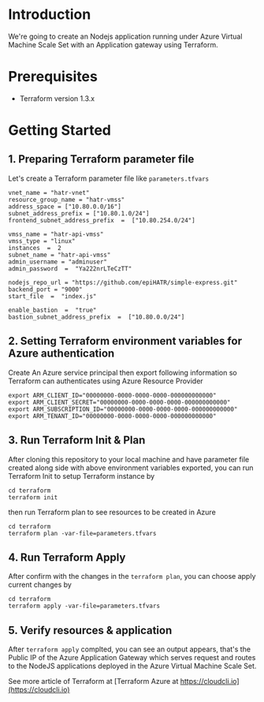 # Introduction
We're going to create an Nodejs application running under Azure Virtual Machine Scale Set with an Application gateway using Terraform.

# Prerequisites
- Terraform version 1.3.x

# Getting Started
## 1. Preparing Terraform parameter file
Let's create a Terraform parameter file like ```parameters.tfvars```
```
vnet_name = "hatr-vnet"
resource_group_name = "hatr-vmss"	 	
address_space = ["10.80.0.0/16"] 	 	
subnet_address_prefix = ["10.80.1.0/24"] 	 	
frontend_subnet_address_prefix  =  ["10.80.254.0/24"] 	

vmss_name = "hatr-api-vmss" 	 	
vmss_type = "linux" 	 	
instances  =  2 	 	
subnet_name = "hatr-api-vmss" 	 	
admin_username = "adminuser" 	 	
admin_password  =  "Ya222nrLTeCzTT" 	 	

nodejs_repo_url = "https://github.com/epiHATR/simple-express.git" 	 	
backend_port = "9000"
start_file  =  "index.js"	

enable_bastion  =  "true"
bastion_subnet_address_prefix  =  ["10.80.0.0/24"]
```

## 2. Setting Terraform environment variables for Azure authentication
Create An Azure service principal then export following information so Terraform can authenticates using Azure Resource Provider
```
export ARM_CLIENT_ID="00000000-0000-0000-0000-000000000000"
export ARM_CLIENT_SECRET="00000000-0000-0000-0000-000000000000"
export ARM_SUBSCRIPTION_ID="00000000-0000-0000-0000-000000000000"
export ARM_TENANT_ID="00000000-0000-0000-0000-000000000000"
```

## 3. Run Terraform Init & Plan
After cloning this repository to your local machine and have parameter file created along side with above environment variables exported, you can run Terraform Init to setup Terraform instance by
```
cd terraform
terraform init
```

then run Terraform plan to see resources to be created in Azure
```
cd terraform
terraform plan -var-file=parameters.tfvars
```

## 4. Run Terraform Apply
After confirm with the changes in the ```terraform plan```, you can choose apply current changes by 
```
cd terraform
terraform apply -var-file=parameters.tfvars
```

## 5. Verify resources & application
After ```terraform apply``` complted, you can see an output appears, that's the Public IP of the Azure Application Gateway which serves request and routes to the NodeJS applications deployed in the Azure Virtual Machine Scale Set.

See more article of Terraform at [Terraform Azure at https://cloudcli.io](https://cloudcli.io)